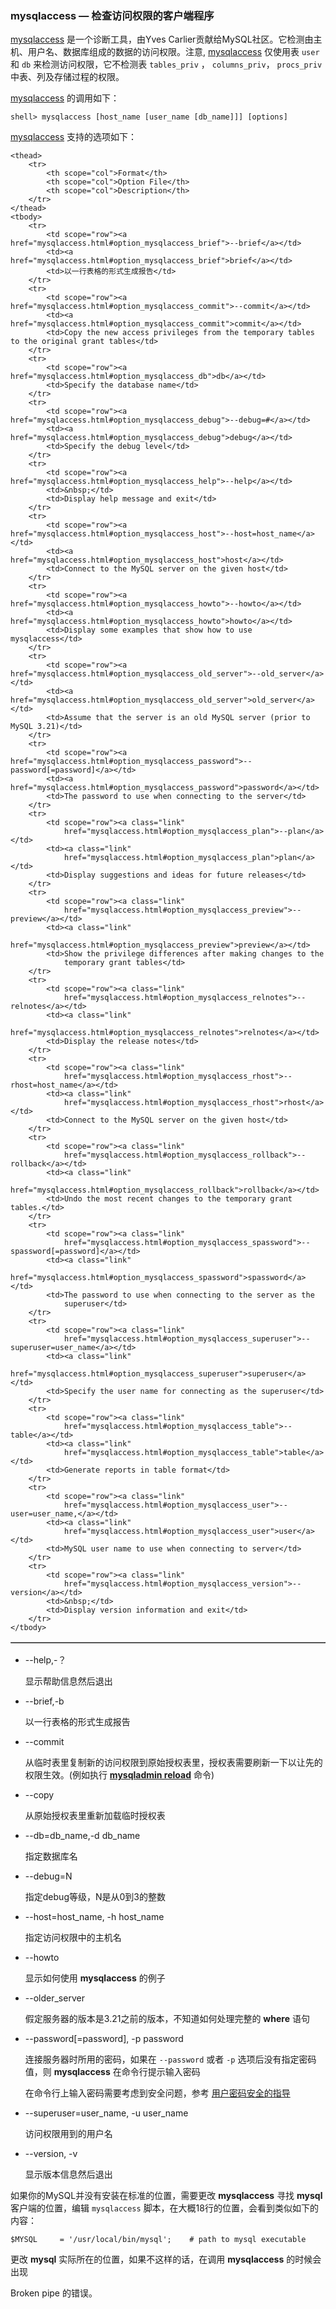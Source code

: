 ### mysqlaccess — 检查访问权限的客户端程序

[mysqlaccess](#) 是一个诊断工具，由Yves Carlier贡献给MySQL社区。它检测由主机、用户名、数据库组成的数据的访问权限。注意, [mysqlaccess](#) 仅使用表 `user` 和 `db` 来检测访问权限，它不检测表 `tables_priv` ， `columns_priv`， `procs_priv` 中表、列及存储过程的权限。

[mysqlaccess](#) 的调用如下：

```shell
shell> mysqlaccess [host_name [user_name [db_name]]] [options]
```

[mysqlaccess](#) 支持的选项如下：

<table summary="mysqlaccess Options" border="1">
	
	<thead>
		<tr>
			<th scope="col">Format</th>
			<th scope="col">Option File</th>
			<th scope="col">Description</th>
		</tr>
	</thead>
	<tbody>
		<tr>
			<td scope="row"><a href="mysqlaccess.html#option_mysqlaccess_brief">--brief</a></td>
			<td><a href="mysqlaccess.html#option_mysqlaccess_brief">brief</a></td>
			<td>以一行表格的形式生成报告</td>
		</tr>
		<tr>
			<td scope="row"><a href="mysqlaccess.html#option_mysqlaccess_commit">--commit</a></td>
			<td><a href="mysqlaccess.html#option_mysqlaccess_commit">commit</a></td>
			<td>Copy the new access privileges from the temporary tables to the original grant tables</td>
		</tr>
		<tr>
			<td scope="row"><a href="mysqlaccess.html#option_mysqlaccess_db">db</a></td>
			<td>Specify the database name</td>
		</tr>
		<tr>
			<td scope="row"><a href="mysqlaccess.html#option_mysqlaccess_debug">--debug=#</a></td>
			<td><a href="mysqlaccess.html#option_mysqlaccess_debug">debug</a></td>
			<td>Specify the debug level</td>
		</tr>
		<tr>
			<td scope="row"><a href="mysqlaccess.html#option_mysqlaccess_help">--help</a></td>
			<td>&nbsp;</td>
			<td>Display help message and exit</td>
		</tr>
		<tr>
			<td scope="row"><a href="mysqlaccess.html#option_mysqlaccess_host">--host=host_name</a></td>
			<td><a href="mysqlaccess.html#option_mysqlaccess_host">host</a></td>
			<td>Connect to the MySQL server on the given host</td>
		</tr>
		<tr>
			<td scope="row"><a href="mysqlaccess.html#option_mysqlaccess_howto">--howto</a></td>
			<td><a href="mysqlaccess.html#option_mysqlaccess_howto">howto</a></td>
			<td>Display some examples that show how to use mysqlaccess</td>
		</tr>
		<tr>
			<td scope="row"><a href="mysqlaccess.html#option_mysqlaccess_old_server">--old_server</a></td>
			<td><a href="mysqlaccess.html#option_mysqlaccess_old_server">old_server</a></td>
			<td>Assume that the server is an old MySQL server (prior to MySQL 3.21)</td>
		</tr>
		<tr>
			<td scope="row"><a href="mysqlaccess.html#option_mysqlaccess_password">--password[=password]</a></td>
			<td><a  href="mysqlaccess.html#option_mysqlaccess_password">password</a></td>
			<td>The password to use when connecting to the server</td>
		</tr>
		<tr>
			<td scope="row"><a class="link"
				href="mysqlaccess.html#option_mysqlaccess_plan">--plan</a></td>
			<td><a class="link"
				href="mysqlaccess.html#option_mysqlaccess_plan">plan</a></td>
			<td>Display suggestions and ideas for future releases</td>
		</tr>
		<tr>
			<td scope="row"><a class="link"
				href="mysqlaccess.html#option_mysqlaccess_preview">--preview</a></td>
			<td><a class="link"
				href="mysqlaccess.html#option_mysqlaccess_preview">preview</a></td>
			<td>Show the privilege differences after making changes to the
				temporary grant tables</td>
		</tr>
		<tr>
			<td scope="row"><a class="link"
				href="mysqlaccess.html#option_mysqlaccess_relnotes">--relnotes</a></td>
			<td><a class="link"
				href="mysqlaccess.html#option_mysqlaccess_relnotes">relnotes</a></td>
			<td>Display the release notes</td>
		</tr>
		<tr>
			<td scope="row"><a class="link"
				href="mysqlaccess.html#option_mysqlaccess_rhost">--rhost=host_name</a></td>
			<td><a class="link"
				href="mysqlaccess.html#option_mysqlaccess_rhost">rhost</a></td>
			<td>Connect to the MySQL server on the given host</td>
		</tr>
		<tr>
			<td scope="row"><a class="link"
				href="mysqlaccess.html#option_mysqlaccess_rollback">--rollback</a></td>
			<td><a class="link"
				href="mysqlaccess.html#option_mysqlaccess_rollback">rollback</a></td>
			<td>Undo the most recent changes to the temporary grant tables.</td>
		</tr>
		<tr>
			<td scope="row"><a class="link"
				href="mysqlaccess.html#option_mysqlaccess_spassword">--spassword[=password]</a></td>
			<td><a class="link"
				href="mysqlaccess.html#option_mysqlaccess_spassword">spassword</a></td>
			<td>The password to use when connecting to the server as the
				superuser</td>
		</tr>
		<tr>
			<td scope="row"><a class="link"
				href="mysqlaccess.html#option_mysqlaccess_superuser">--superuser=user_name</a></td>
			<td><a class="link"
				href="mysqlaccess.html#option_mysqlaccess_superuser">superuser</a></td>
			<td>Specify the user name for connecting as the superuser</td>
		</tr>
		<tr>
			<td scope="row"><a class="link"
				href="mysqlaccess.html#option_mysqlaccess_table">--table</a></td>
			<td><a class="link"
				href="mysqlaccess.html#option_mysqlaccess_table">table</a></td>
			<td>Generate reports in table format</td>
		</tr>
		<tr>
			<td scope="row"><a class="link"
				href="mysqlaccess.html#option_mysqlaccess_user">--user=user_name,</a></td>
			<td><a class="link"
				href="mysqlaccess.html#option_mysqlaccess_user">user</a></td>
			<td>MySQL user name to use when connecting to server</td>
		</tr>
		<tr>
			<td scope="row"><a class="link"
				href="mysqlaccess.html#option_mysqlaccess_version">--version</a></td>
			<td>&nbsp;</td>
			<td>Display version information and exit</td>
		</tr>
	</tbody>
</table>


* --help,-？

	显示帮助信息然后退出

* --brief,-b

	以一行表格的形式生成报告

* --commit

	从临时表里复制新的访问权限到原始授权表里，授权表需要刷新一下以让先的权限生效。(例如执行 [**mysqladmin reload**][4.5.2] 命令)

* --copy

	从原始授权表里重新加载临时授权表

* --db=db\_name,-d db\_name

	指定数据库名

* --debug=N

	指定debug等级，N是从0到3的整数

* --host=host\_name, -h host\_name

	指定访问权限中的主机名

* --howto

	显示如何使用 **mysqlaccess** 的例子

* --older_server

	假定服务器的版本是3.21之前的版本，不知道如何处理完整的 **where** 语句

* --password[=password], -p password

	连接服务器时所用的密码，如果在 `--password` 或者 `-p` 选项后没有指定密码值，则 **mysqlaccess** 在命令行提示输入密码

	在命令行上输入密码需要考虑到安全问题，参考 [用户密码安全的指导][6.1.2]
* --superuser=user_name, -u user_name

	访问权限用到的用户名

* --version, -v

	显示版本信息然后退出

如果你的MySQL并没有安装在标准的位置，需要更改 **mysqlaccess** 寻找 **mysql** 客户端的位置，编辑 `mysqlaccess` 脚本，在大概18行的位置，会看到类似如下的内容：

```
$MYSQL     = '/usr/local/bin/mysql';    # path to mysql executable
```
更改 **mysql** 实际所在的位置，如果不这样的话，在调用 **mysqlaccess** 的时候会出现 

Broken pipe 的错误。



[4.5.2]:./
[6.1.2]:../
